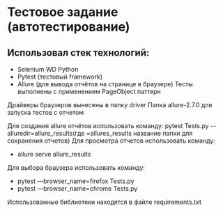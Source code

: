 # Тестовое задание (автотестирование)

## Использовал стек технологий:
- Selenium WD Python
- Pytest (тестовый framework)
- Allure (для вывода отчётов на странице в браузере)
Тесты выполнены с применением PageObject паттерн

Драйверы браузеров вынесены в папку driver
Папка allure-2.7.0 для запуска тестов с отчетом

Для создания allure отчётов использовать команду:
pytest Tests.py --alluredir=allure_results(где =allures_results название папки для сохранения отчетов)
Для просмотра отчетов использовать команду:
- allure serve allure_results

Для выбора браузера использовать команду:
- pytest —browser_name=firefox Tests.py
- pytest —browser_name=chrome Tests.py

Использованные библиотеки находятся в файле requirements.txt 
